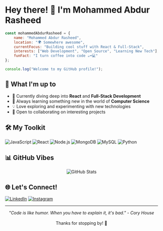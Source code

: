 # Hey there! 👋 I'm Mohammed Abdur Rasheed

```javascript
const mohammedAbdurRasheed = {
    name: "Mohammed Abdur Rasheed",
    location: "🌍 Somewhere awesome",
    currentFocus: "Building cool stuff with React & Full-Stack",
    interests: ["Web Development", "Open Source", "Learning New Tech"],
    funFact: "I turn coffee into code ☕➡️💻"
};

console.log("Welcome to my GitHub profile!");
```

## 🚀 What I'm up to
- 🔭 Currently diving deep into **React** and **Full-Stack Development**
- 🌱 Always learning something new in the world of **Computer Science**
- 💡 Love exploring and experimenting with new technologies
- 🤝 Open to collaborating on interesting projects

## 🛠️ My Toolkit
![JavaScript](https://img.shields.io/badge/JavaScript-F7DF1E?style=flat-square&logo=javascript&logoColor=black)
![React](https://img.shields.io/badge/React-61DAFB?style=flat-square&logo=react&logoColor=black)
![Node.js](https://img.shields.io/badge/Node.js-339933?style=flat-square&logo=node.js&logoColor=white)
![MongoDB](https://img.shields.io/badge/MongoDB-47A248?style=flat-square&logo=mongodb&logoColor=white)
![MySQL](https://img.shields.io/badge/MySQL-4479A1?style=flat-square&logo=mysql&logoColor=white)
![Python](https://img.shields.io/badge/Python-3776AB?style=flat-square&logo=python&logoColor=white)

## 📊 GitHub Vibes
<div align="center">
  <img src="https://github-readme-stats.vercel.app/api?username=iamabdurrasheed&show_icons=true&theme=tokyonight&hide_border=true" alt="GitHub Stats" />
</div>

## 🌐 Let's Connect!
[![LinkedIn](https://img.shields.io/badge/LinkedIn-0077B5?style=for-the-badge&logo=linkedin&logoColor=white)](https://linkedin.com/in/iamabdurrasheed)
[![Instagram](https://img.shields.io/badge/Instagram-E4405F?style=for-the-badge&logo=instagram&logoColor=white)](https://instagram.com/iamabdurrasheed)

---
<div align="center">
  <i>"Code is like humor. When you have to explain it, it's bad." - Cory House</i>
  <br><br>
  Thanks for stopping by! 🚀
</div>
